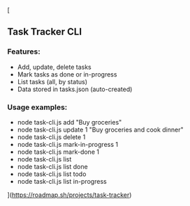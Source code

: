 [
 ## Task Tracker CLI
 ### Features:
  - Add, update, delete tasks
   - Mark tasks as done or in-progress
   - List tasks (all, by status)
   - Data stored in tasks.json (auto-created)
   
 ### Usage examples:
 -  node task-cli.js add "Buy groceries"
 -  node task-cli.js update 1 "Buy groceries and cook dinner"
 -  node task-cli.js delete 1
 -  node task-cli.js mark-in-progress 1
 -   node task-cli.js mark-done 1
 -   node task-cli.js list
 -   node task-cli.js list done
 -   node task-cli.js list todo
 -  node task-cli.js list in-progress
 
](https://roadmap.sh/projects/task-tracker)
